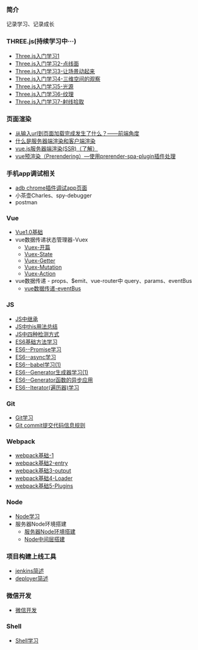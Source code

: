 ### 简介
记录学习、记录成长



### THREE.js(持续学习中···)
- [Three.js入门学习1 ](https://github.com/lihuiyang99/liHuiYang.github.io/issues/1) 
- [Three.js入门学习2-点线面](https://github.com/lihuiyang99/liHuiYang.github.io/issues/2)
- [Three.js入门学习3-让场景动起来](https://github.com/lihuiyang99/liHuiYang.github.io/issues/3) 
- [Three.js入门学习4-三维空间的观察](https://github.com/lihuiyang99/liHuiYang.github.io/issues/4) 
- [Three.js入门学习5-光源](https://github.com/lihuiyang99/liHuiYang.github.io/issues/5) 
- [Three.js入门学习6-纹理](https://github.com/lihuiyang99/liHuiYang.github.io/issues/6) 
- [Three.js入门学习7-射线拾取](https://github.com/lihuiyang99/liHuiYang.github.io/issues/7) 
### 页面渲染
 - [从输入url到页面加载完成发生了什么？——前端角度](https://github.com/lihuiyang99/liHuiYang.github.io/issues/39)
 - [什么是服务器端渲染和客户端渲染](https://github.com/lihuiyang99/liHuiYang.github.io/issues/40)
 - [vue.js服务器端渲染(SSR)（了解）](https://github.com/lihuiyang99/liHuiYang.github.io/issues/41)
 - [vue预渲染（Prerendering）—使用prerender-spa-plugin插件处理](https://github.com/lihuiyang99/liHuiYang.github.io/issues/42)

### 手机app调试相关

  - [adb chrome插件调试app页面](https://github.com/lihuiyang99/liHuiYang.github.io/issues/43)
  - 小茶壶Charles、spy-debugger
  - postman
  

### Vue
- [Vue1.0基础](https://github.com/lihuiyang99/liHuiYang.github.io/issues/27) 
- vue数据传递状态管理器-Vuex
    - [Vuex-开篇](https://github.com/lihuiyang99/liHuiYang.github.io/issues/19) 
    - [Vuex-State](https://github.com/lihuiyang99/liHuiYang.github.io/issues/20) 
    - [Vuex-Getter](https://github.com/lihuiyang99/liHuiYang.github.io/issues/21) 
    - [Vuex-Mutation](https://github.com/lihuiyang99/liHuiYang.github.io/issues/22) 
    - [Vuex-Action](https://github.com/lihuiyang99/liHuiYang.github.io/issues/23)
- vue数据传递 - props、$emit、vue-router中 query、params、eventBus
    - [vue数据传递-eventBus](https://github.com/lihuiyang99/liHuiYang.github.io/issues/34)

### JS
- [JS中继承](https://github.com/lihuiyang99/liHuiYang.github.io/issues/25) 
- [JS中this用法总结](https://github.com/lihuiyang99/liHuiYang.github.io/issues/24) 
- [JS中四种检测方式](https://github.com/lihuiyang99/liHuiYang.github.io/issues/26) 
- [ES6基础方法学习](https://github.com/lihuiyang99/liHuiYang.github.io/issues/10) 
- [ES6--Promise学习](https://github.com/lihuiyang99/liHuiYang.github.io/issues/8) 
- [ES6--async学习](https://github.com/lihuiyang99/liHuiYang.github.io/issues/11) 
- [ES6--babel学习(1)](https://github.com/lihuiyang99/liHuiYang.github.io/issues/12) 
- [ES6--Generator生成器学习(1)](https://github.com/lihuiyang99/liHuiYang.github.io/issues/13) 
- [ES6--Generator函数的异步应用](https://github.com/lihuiyang99/liHuiYang.github.io/issues/14) 
- [ES6--Iterator(遍历器)学习](https://github.com/lihuiyang99/liHuiYang.github.io/issues/16)


### Git
- [Git学习](https://github.com/lihuiyang99/liHuiYang.github.io/issues/15) 
- [Git commit提交代码信息规则](https://github.com/lihuiyang99/liHuiYang.github.io/issues/36)

### Webpack
- [webpack基础-1](https://github.com/lihuiyang99/liHuiYang.github.io/issues/29) 
- [webpack基础2-entry](https://github.com/lihuiyang99/liHuiYang.github.io/issues/30) 
- [webpack基础3-output](https://github.com/lihuiyang99/liHuiYang.github.io/issues/31) 
- [webpack基础4-Loader](https://github.com/lihuiyang99/liHuiYang.github.io/issues/32) 
- [webpack基础5-Plugins](https://github.com/lihuiyang99/liHuiYang.github.io/issues/33) 


### Node
- [Node学习](https://github.com/lihuiyang99/liHuiYang.github.io/issues/28) 
- 服务器Node环境搭建
    - [服务器Node环境搭建](https://github.com/lihuiyang99/liHuiYang.github.io/issues/18) 
    - [Node中间层搭建](https://github.com/lihuiyang99/liHuiYang.github.io/issues/35) 

### 项目构建上线工具
- [jenkins简述](https://github.com/lihuiyang99/liHuiYang.github.io/issues/37)
- [deployer简述](https://github.com/lihuiyang99/liHuiYang.github.io/issues/38)
  

### 微信开发
- [微信开发](https://github.com/lihuiyang99/liHuiYang.github.io/issues/17) 

### Shell
- [Shell学习](https://github.com/lihuiyang99/liHuiYang.github.io/issues/9) 